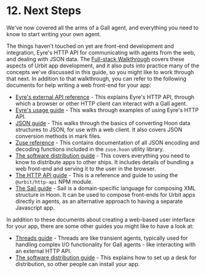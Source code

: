 # 12. Next Steps

We've now covered all the arms of a Gall agent, and everything you need to know to start writing your own agent.

The things haven't touched on yet are front-end development and integration, Eyre's HTTP API for communicating with agents from the web, and dealing with JSON data. The [Full-stack Walkthrough](../app-school-full-stack) covers these aspects of Urbit app development, and it also puts into practice many of the concepts we've discussed in this guide, so you might like to work through that next. In addition to that walkthrough, you can refer to the following documents for help writing a web front-end for your app:

- [Eyre's external API reference](../../system/kernel/eyre/reference/external-api-ref.md) - This explains Eyre's HTTP API, through which a browser or other HTTP client can interact with a Gall agent.
- [Eyre's usage guide](../../system/kernel/eyre/guides/guide.md) - This walks through examples of using Eyre's HTTP API.
- [JSON guide](../../language/hoon/guides/json-guide.md) - This walks through the basics of converting Hoon data structures to JSON, for use with a web client. It also covers JSON conversion methods in mark files.
- [Zuse reference](../../language/hoon/reference/zuse) - This contains documentation of all JSON encoding and decoding functions included in the `zuse.hoon` utility library.
- [The software distribution guide](../../userspace/apps/guides/software-distribution.md) - This covers everything you need to know to distribute apps to other ships. It includes details of bundling a web front-end and serving it to the user in the browser.
- [The HTTP API guide](../../tools/js-libs/http-api-guide.md) - This is a reference and guide to using the `@urbit/http-api` NPM module.
- [The Sail guide](../../language/hoon/guides/sail.md) - Sail is a domain-specific language for composing XML structure in Hoon. It can be used to compose front-ends for Urbit apps directly in agents, as an alternative approach to having a separate Javascript app.

In addition to these documents about creating a web-based user interface for your app, there are some other guides you might like to have a look at:

- [Threads guide](../../userspace/threads/tutorials/basics/fundamentals.md) - Threads are like transient agents, typically used for handling complex I/O functionality for Gall agents - like interacting with an external HTTP API.
- [The software distribution guide](../../userspace/apps/guides/software-distribution.md) - This explains how to set up a desk for distribution, so other people can install your app.
